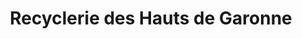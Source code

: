 ---
title: "Recyclerie des Hauts de Garonne"
url: /cenon/recyclerie-des-hauts-de-garonne/
shop: Allgemein
---